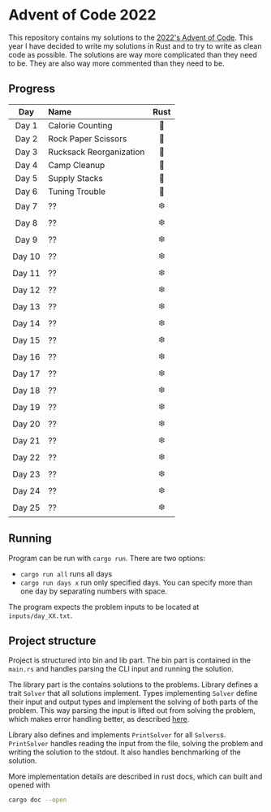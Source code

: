 # Advent of Code 2022

This repository contains my solutions to the [2022's Advent of Code](https://adventofcode.com/2022).
This year I have decided to write my solutions in Rust and to try to write as clean code as possible. The solutions are
way more complicated than they need to be. They are also way more commented than they need to be.

## Progress

|  Day   | Name                    | Rust |
|:------:|:------------------------|:----:|
| Day 1  | Calorie Counting        |  🎄  |
| Day 2  | Rock Paper Scissors     |  🎄  |
| Day 3  | Rucksack Reorganization |  🎄  |
| Day 4  | Camp Cleanup            |  🎄  |
| Day 5  | Supply Stacks           |  🎄  |
| Day 6  | Tuning Trouble          |  🎄  |
| Day 7  | ??                      |  ❄️  |
| Day 8  | ??                      |  ❄️  |
| Day 9  | ??                      |  ❄️  |
| Day 10 | ??                      |  ❄️  |
| Day 11 | ??                      |  ❄️  |
| Day 12 | ??                      |  ❄️  |
| Day 13 | ??                      |  ❄️  |
| Day 14 | ??                      |  ❄️  |
| Day 15 | ??                      |  ❄️  |
| Day 16 | ??                      |  ❄️  |
| Day 17 | ??                      |  ❄️  |
| Day 18 | ??                      |  ❄️  |
| Day 19 | ??                      |  ❄️  |
| Day 20 | ??                      |  ❄️  |
| Day 21 | ??                      |  ❄️  |
| Day 22 | ??                      |  ❄️  |
| Day 23 | ??                      |  ❄️  |
| Day 24 | ??                      |  ❄️  |
| Day 25 | ??                      |  ❄️  |

## Running

Program can be run with `cargo run`. There are two options:

- `cargo run all` runs all days
- `cargo run days x` run only specified days. You can specify more than one day by separating numbers with space.

The program expects the problem inputs to be located at `inputs/day_XX.txt`.

## Project structure

Project is structured into bin and lib part. The bin part is contained in the `main.rs` and handles parsing the CLI
input and running the solution.

The library part is the contains solutions to the problems. Library defines a trait `Solver` that all
solutions implement. Types implementing `Solver` define their input and output types and implement the solving of both
parts of the problem. This way parsing the input is lifted out from solving the problem, which makes error handling
better, as described [here](https://mmapped.blog/posts/12-rust-error-handling.html#lift-input-validation).

Library also defines and implements `PrintSolver` for all `Solvers`s. `PrintSolver` handles reading the input from the
file, solving the problem and writing the solution to the stdout. It also handles benchmarking of the solution.

More implementation details are described in rust docs, which can built and opened with

```bash
cargo doc --open
```
